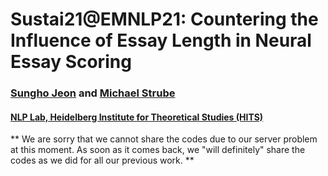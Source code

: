 # Sustai21@EMNLP21: Countering the Influence of Essay Length in Neural Essay Scoring

### [Sungho Jeon](https://sdeva14.github.io/) and [Michael Strube](https://www.h-its.org/people/prof-dr-michael-strube/)
#### [NLP Lab, Heidelberg Institute for Theoretical Studies (HITS)](https://www.h-its.org/research/nlp/people/)

** We are sorry that we cannot share the codes due to our server problem at this moment. As soon as it comes back, we "will definitely" share the codes as we did for all our previous work. **
